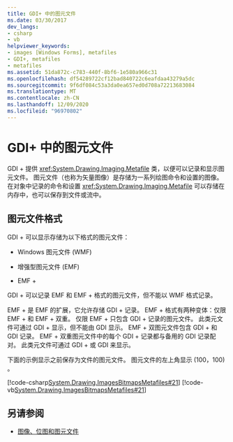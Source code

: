 ```yaml
---
title: GDI+ 中的图元文件
ms.date: 03/30/2017
dev_langs:
- csharp
- vb
helpviewer_keywords:
- images [Windows Forms], metafiles
- GDI+, metafiles
- metafiles
ms.assetid: 51da872c-c783-440f-8bf6-1e580a966c31
ms.openlocfilehash: df54289722cf12bad840722c6eafdaa43279a5dc
ms.sourcegitcommit: 9f6df084c53a3da0ea657ed0d708a72213683084
ms.translationtype: MT
ms.contentlocale: zh-CN
ms.lasthandoff: 12/09/2020
ms.locfileid: "96970802"
---
```

# <a name="metafiles-in-gdi"></a>GDI+ 中的图元文件
GDI + 提供 <xref:System.Drawing.Imaging.Metafile> 类，以便可以记录和显示图元文件。 图元文件（也称为矢量图像）是存储为一系列绘图命令和设置的图像。 在对象中记录的命令和设置 <xref:System.Drawing.Imaging.Metafile> 可以存储在内存中，也可以保存到文件或流中。  
  
## <a name="metafile-formats"></a>图元文件格式  
 GDI + 可以显示存储为以下格式的图元文件：  
  
- Windows 图元文件 (WMF)   
  
- 增强型图元文件 (EMF)  
  
- EMF +  
  
 GDI + 可以记录 EMF 和 EMF + 格式的图元文件，但不能以 WMF 格式记录。  
  
 EMF + 是 EMF 的扩展，它允许存储 GDI + 记录。 EMF + 格式有两种变体：仅限 EMF + 和 EMF + 双重。 仅限 EMF + 只包含 GDI + 记录的图元文件。 此类元文件可通过 GDI + 显示，但不能由 GDI 显示。 EMF + 双图元文件包含 GDI + 和 GDI 记录。 EMF + 双重图元文件中的每个 GDI + 记录都与备用的 GDI 记录配对。 此类元文件可通过 GDI + 或 GDI 来显示。  
  
 下面的示例显示之前保存为文件的图元文件。 图元文件的左上角显示 (100，100) 。  
  
 [!code-csharp[System.Drawing.ImagesBitmapsMetafiles#21](~/samples/snippets/csharp/VS_Snippets_Winforms/System.Drawing.ImagesBitmapsMetafiles/CS/Class1.cs#21)]
 [!code-vb[System.Drawing.ImagesBitmapsMetafiles#21](~/samples/snippets/visualbasic/VS_Snippets_Winforms/System.Drawing.ImagesBitmapsMetafiles/VB/Class1.vb#21)]  
  
## <a name="see-also"></a>另请参阅

- [图像、位图和图元文件](images-bitmaps-and-metafiles.md)
